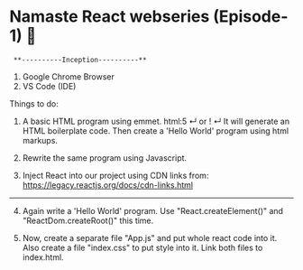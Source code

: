 # Namaste React webseries (Episode-1) 🚀

     **----------Inception----------**



 1. Google Chrome Browser
 2. VS Code (IDE)


Things to do:

1.  A basic HTML program using emmet.
    html:5 ↵ or ! ↵
    It will generate an HTML boilerplate code.
    Then create a 'Hello World' program using html markups.

 2. Rewrite the same program using Javascript.
 
 3. Inject React into our project using CDN links from:
     https://legacy.reactjs.org/docs/cdn-links.html

--------------------------------------------------------------------------------------------------------------------------
 4. Again write a 'Hello World' program. Use "React.createElement()" and "ReactDom.createRoot()" this time.

 5. Now, create a separate file "App.js" and put whole react code into it. Also create a file "index.css" to put style  into it. Link both files to index.html.
 